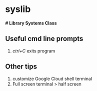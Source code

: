 # syslib
**# Library Systems Class**

Useful cmd line prompts
---
1. *ctrl+C*
     exits program  

Other tips
---
1. customize Google Cloud shell terminal
2. Full screen terminal > half screen
